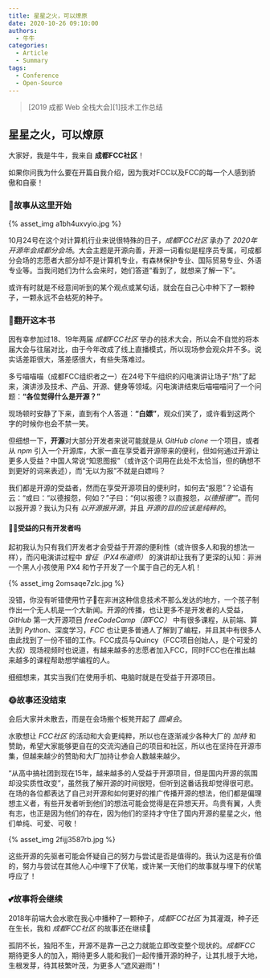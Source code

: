 ```yaml
---
title: 星星之火，可以燎原
date: 2020-10-26 09:10:00
authors:
  - 牛牛
categories:
  - Article
  - Summary
tags:
  - Conference
  - Open-Source
---
```


> [2019 成都 Web 全栈大会][1]技术工作总结

## 星星之火，可以燎原

大家好，我是牛牛，我来自 **成都FCC社区**！

如果你问我为什么要在开篇自我介绍，因为我对FCC以及FCC的每一个人感到骄傲和自豪！

### 💫故事从这里开始

{% asset_img a1bh4uxvyio.jpg %}

10月24号在这个对计算机行业来说很特殊的日子，*成都FCC社区* 承办了 *2020年开源年会成都分会场*。大会主题是开源向善，开源一词看似是程序员专属，可成都分会场的志愿者大部分却不是计算机专业，有森林保护专业、国际贸易专业、外语专业等。当我问她们为什么会来时，她们答道“看到了，就想来了解一下”。

或许有时就是不经意间听到的某个观点或某句话，就会在自己心中种下了一颗种子，一颗永远不会枯死的种子。

### 📖翻开这本书

因有幸参加过18、19年两届 *成都FCC社区* 举办的技术大会，所以会不自觉的将本届大会与往届对比，由于今年改成了线上直播模式，所以现场参会观众并不多。说实话差距很大，落差感很大，有些失落难过。

多亏喵喵喵（成都FCC组织者之一）在24号下午组织的闪电演讲让场子“热”了起来，演讲涉及技术、产品、开源、健身等领域。闪电演讲结束后喵喵喵问了一个问题：**“各位觉得什么是开源？”**

现场顿时安静了下来，直到有个人答道：**“白嫖”**，观众们笑了，或许看到这两个字的时候你也会不禁一笑。

但细想一下，**开源**对大部分开发者来说可能就是从 *GitHub clone* 一个项目，或者从 *npm* 引入一个开源库，大家一直在享受着开源带来的便利，但如何通过开源让更多人受益？中国人常说“知恩图报”（或许这个词用在此处不太恰当，但的确想不到更好的词来表述），而“无以为报”不就是白嫖吗？

我们都是开源的受益者，然而在享受开源项目的便利时，如何去“报恩”？论语有云：“或曰：“以德报怨，何如？”子曰：“何以报德？以直报怨，*以德报德*””。而何以报开源？我认为只有 *以开源报开源*，并且 *开源的目的应该是纯粹的*。

#### 👨‍💻受益的只有开发者吗

起初我认为只有我们开发者才会受益于开源的便利性（或许很多人和我的想法一样），而闪电演讲过程中 *曾征（PX4布道师）* 的演讲却让我有了更深的认知：非洲一个黑人小孩使用 PX4 和竹子开发了一个属于自己的无人机！

{% asset_img 2omsaqe7zlc.jpg %}

没错，你没有听错使用竹子🎋在非洲这种信息技术不那么发达的地方，一个孩子制作出一个无人机是一个大新闻。开源的传播，也让更多不是开发者的人受益，*GitHub* 第一大开源项目 *freeCodeCamp（即FCC）* 中有很多课程，从前端、算法到 *Python*、深度学习，*FCC* 也让更多普通人了解到了编程，并且其中有很多人由此找到了一份不错的工作。FCC成员与Quincy（FCC项目创始人，是个可爱的大叔）现场视频时也说道，有越来越多的志愿者加入FCC，同时FCC也在推出越来越多的课程帮助想学编程的人。

细细想来，其实当我们在使用手机、电脑时就是在受益于开源项目。

### 🌞故事还没结束

会后大家并未散去，而是在会场搬个板凳开起了 *圆桌会*。

水歌想让 *FCC社区* 的活动和大会更纯粹，所以也在逐渐减少各种大厂的 *加持* 和赞助，希望大家能够更自在的交流沟通自己的项目和社区，所以也在坚持在开源市集，但越来越少的赞助和大厂加持让参会人数越来越少。

“从高中搞社团到现在15年，越来越多的人受益于开源项目，但是国内开源的氛围却没实质性改变”，虽然我了解开源的时间很短，但听到这番话我却觉得很可悲。在场的各位都表达了自己对开源和如何更好的推广传播开源的想法，他们都是偏理想主义者，有些开发者听到他们的想法可能会觉得是在异想天开。鸟贵有翼，人贵有志，也正是因为他们的存在，因为他们的坚持才守住了国内开源的星星之火，他们单纯、可爱、可敬！

{% asset_img 2fijj3587rb.jpg %}

这些开源的先驱者可能会怀疑自己的努力与尝试是否是值得的。我认为这是有价值的，努力与尝试在其他人心中埋下了伏笔，或许某一天他们的故事就与埋下的伏笔呼应了！

### 💕故事将会继续

2018年前端大会水歌在我心中播种了一颗种子，*成都FCC社区* 为其灌溉，种子还在生长，我和 *成都FCC社区* 的故事还在继续🌱

孤阴不长，独阳不生，开源不是靠一己之力就能立即改变整个现状的。*成都FCC* 期待更多人的加入，期待更多人能和我们一起传播开源的种子，让其扎根于大地，生根发芽，待其枝繁叶茂，为更多人“遮风避雨”！
